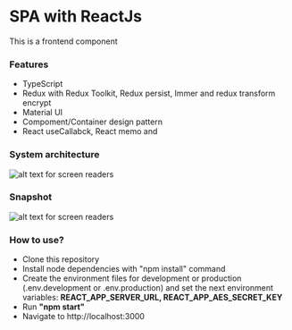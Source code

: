 # SPA  with ReactJs
This is a frontend component

### Features
- TypeScript
- Redux with Redux Toolkit, Redux persist, Immer and redux transform encrypt
- Material UI
- Compoment/Container design pattern
- React useCallabck, React memo and

### System architecture
![alt text for screen readers](https://firebasestorage.googleapis.com/v0/b/ingdeiver.appspot.com/o/MERN%20STACK%20APP%20ARCHITECTURE.png?alt=media&token=fae4764d-72ba-4dbf-9fc2-17714b856ba7 "Architecture diagram")
### Snapshot
![alt text for screen readers](https://firebasestorage.googleapis.com/v0/b/ingdeiver.appspot.com/o/MERN%20stack%20frontend%20app.png?alt=media&token=fe9ed9f6-d54e-462b-8e12-1189c43d8d24 "MERN Stack app")





### How to use?
- Clone this repository
- Install node dependencies with "npm install" command
- Create the environment files for development or production  (.env.development or .env.production) and set the next environment variables: **REACT_APP_SERVER_URL, REACT_APP_AES_SECRET_KEY**
- Run **"npm start"**
- Navigate to http://localhost:3000

